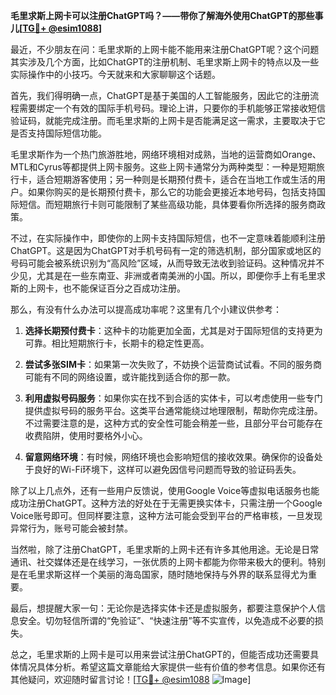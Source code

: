 **毛里求斯上网卡可以注册ChatGPT吗？——带你了解海外使用ChatGPT的那些事儿[[TG💪+ @esim1088](https://t.me/s/esim1088)]**

最近，不少朋友在问：毛里求斯的上网卡能不能用来注册ChatGPT呢？这个问题其实涉及几个方面，比如ChatGPT的注册机制、毛里求斯上网卡的特点以及一些实际操作中的小技巧。今天就来和大家聊聊这个话题。

首先，我们得明确一点，ChatGPT是基于美国的人工智能服务，因此它的注册流程需要绑定一个有效的国际手机号码。理论上讲，只要你的手机能够正常接收短信验证码，就能完成注册。而毛里求斯的上网卡是否能满足这一需求，主要取决于它是否支持国际短信功能。

毛里求斯作为一个热门旅游胜地，网络环境相对成熟，当地的运营商如Orange、MTL和Cyrus等都提供上网卡服务。这些上网卡通常分为两种类型：一种是短期旅行卡，适合短期游客使用；另一种则是长期预付费卡，适合在当地工作或生活的用户。如果你购买的是长期预付费卡，那么它的功能会更接近本地号码，包括支持国际短信。而短期旅行卡则可能限制了某些高级功能，具体要看你所选择的服务商政策。

不过，在实际操作中，即使你的上网卡支持国际短信，也不一定意味着能顺利注册ChatGPT。这是因为ChatGPT对手机号码有一定的筛选机制，部分国家或地区的号码可能会被系统识别为“高风险”区域，从而导致无法收到验证码。这种情况并不少见，尤其是在一些东南亚、非洲或者南美洲的小国。所以，即便你手上有毛里求斯的上网卡，也不能保证百分之百成功注册。

那么，有没有什么办法可以提高成功率呢？这里有几个小建议供参考：

1. **选择长期预付费卡**：这种卡的功能更加全面，尤其是对于国际短信的支持更为可靠。相比短期旅行卡，长期卡的稳定性更高。
   
2. **尝试多张SIM卡**：如果第一次失败了，不妨换个运营商试试看。不同的服务商可能有不同的网络设置，或许能找到适合你的那一款。

3. **利用虚拟号码服务**：如果你实在找不到合适的实体卡，可以考虑使用一些专门提供虚拟号码的服务平台。这类平台通常能绕过地理限制，帮助你完成注册。不过需要注意的是，这种方式的安全性可能会稍差一些，且部分平台可能存在收费陷阱，使用时要格外小心。

4. **留意网络环境**：有时候，网络环境也会影响短信的接收效果。确保你的设备处于良好的Wi-Fi环境下，这样可以避免因信号问题而导致的验证码丢失。

除了以上几点外，还有一些用户反馈说，使用Google Voice等虚拟电话服务也能成功注册ChatGPT。这种方法的好处在于无需更换实体卡，只需注册一个Google Voice账号即可。但同样要注意，这种方法可能会受到平台的严格审核，一旦发现异常行为，账号可能会被封禁。

当然啦，除了注册ChatGPT，毛里求斯的上网卡还有许多其他用途。无论是日常通讯、社交媒体还是在线学习，一张优质的上网卡都能为你带来极大的便利。特别是在毛里求斯这样一个美丽的海岛国家，随时随地保持与外界的联系显得尤为重要。

最后，想提醒大家一句：无论你是选择实体卡还是虚拟服务，都要注意保护个人信息安全。切勿轻信所谓的“免验证”、“快速注册”等不实宣传，以免造成不必要的损失。

总之，毛里求斯的上网卡是可以用来尝试注册ChatGPT的，但能否成功还需要具体情况具体分析。希望这篇文章能给大家提供一些有价值的参考信息。如果你还有其他疑问，欢迎随时留言讨论！[[TG💪+ @esim1088](https://t.me/s/esim1088) ![Image](https://i.postimg.cc/4NQfJmqS/Snipaste-2025-05-13-00-14-12.png)]
